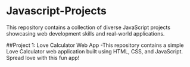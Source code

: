 # Javascript-Projects
This repository contains a collection of diverse JavaScript projects showcasing web development skills and real-world applications.

##Project 1: Love Calculator Web App
-This repository contains a simple Love Calculator web application built using HTML, CSS, and JavaScript. Spread love with this fun app!
